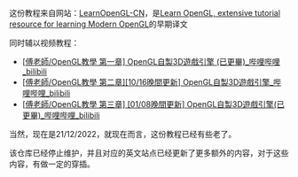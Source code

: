 这份教程来自网站：[LearnOpenGL-CN](https://learnopengl-cn.readthedocs.io/zh/latest/)，是[Learn OpenGL, extensive tutorial resource for learning Modern OpenGL](https://learnopengl.com/)的早期译文

同时辅以视频教程：

- [[傅老師/OpenGL教學 第一章\] OpenGL自製3D遊戲引擎 (已更畢)_哔哩哔哩_bilibili](https://www.bilibili.com/video/BV11W411N7b9/)
- [[傅老師/OpenGL教學 第二章\][10/16晚間更新] OpenGL自製3D遊戲引擎_哔哩哔哩_bilibili](https://www.bilibili.com/video/BV1wW411R7fY)
- [[傅老師/OpenGL教學 第三章\] [01/08晚間更新] OpenGL自製3D遊戲引擎(已更畢)_哔哩哔哩_bilibili](https://www.bilibili.com/video/BV1bt411s7ev)



当然，现在是21/12/2022，就现在而言，这份教程已经有些老了。

该仓库已经停止维护，并且对应的英文站点已经更新了更多额外的内容，对于这些内容，有做一定的穿插。